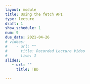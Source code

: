 ```yaml
---
layout: module
title: Using the fetch API
type: lecture
draft: 1
show_schedule: 1
num: 9
due_date: 2021-04-26
# videos: 
#    - url: ""
#      title: Recorded Lecture Video
#      live: 1
slides:
   - url: ""
     title: TBD

---
```


